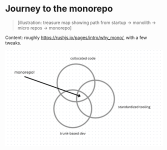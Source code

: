 # Journey to the monorepo

> [illustration: treasure map showing path from startup -> monolith -> micro repos -> monorepo]

Content: roughly https://rushjs.io/pages/intro/why_mono/, with a few tweaks.

![mono](./monorepo.png)
